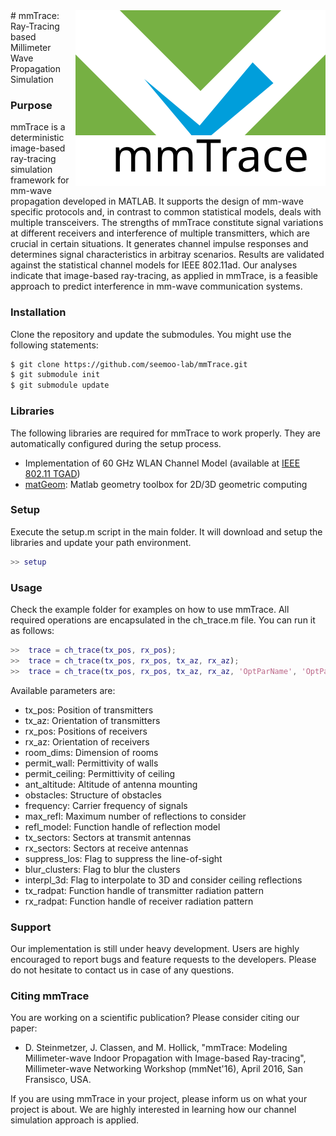 <img src="logo/logo.svg" align="right" />
# mmTrace: Ray-Tracing based Millimeter Wave Propagation Simulation

### Purpose
mmTrace is a deterministic image-based ray-tracing simulation framework for mm-wave propagation developed in MATLAB. It supports the design of mm-wave specific protocols and, in contrast to common statistical models, deals with multiple transceivers. The strengths of mmTrace constitute signal variations at different receivers and interference of multiple transmitters, which are crucial in certain situations. It generates channel impulse responses and determines signal characteristics in arbitray scenarios. Results are validated against the statistical channel models for IEEE 802.11ad. Our analyses indicate that image-based ray-tracing, as applied in mmTrace, is a feasible approach to predict interference in mm-wave communication systems.

### Installation
Clone the repository and update the submodules. You might use the following statements:

```sh
$ git clone https://github.com/seemoo-lab/mmTrace.git
$ git submodule init
$ git submodule update
```

### Libraries
The following libraries are required for mmTrace to work properly. They are automatically configured during the setup process.
 - Implementation of 60 GHz WLAN Channel Model (available at [IEEE 802.11 TGAD])
 - [matGeom]: Matlab geometry toolbox for 2D/3D geometric computing 

### Setup
Execute the setup.m script in the main folder. It will download and setup the libraries and update your path environment.
```matlab
>> setup
```

### Usage
Check the example folder for examples on how to use mmTrace. All required operations are encapsulated in the ch_trace.m file. You can run it as follows:
```matlab
>>	trace = ch_trace(tx_pos, rx_pos);
>>	trace = ch_trace(tx_pos, rx_pos, tx_az, rx_az);
>>	trace = ch_trace(tx_pos, rx_pos, tx_az, rx_az, 'OptParName', 'OptParValue', ...);
```

Available parameters are:
-	tx_pos:			Position of transmitters	
-	tx_az:			Orientation of transmitters
-	rx_pos:			Positions of receivers
-	rx_az:			Orientation of receivers
-	room_dims:		Dimension of rooms			
-	permit_wall:	Permittivity of walls				
-	permit_ceiling:	Permittivity of ceiling	
-	ant_altitude:	Altitude of antenna mounting				
-	obstacles:		Structure of obstacles		
-	frequency:		Carrier frequency of signals
-	max_refl:		Maximum number of reflections to consider				
-	refl_model:		Function handle of reflection model		
-	tx_sectors:		Sectors at transmit antennas		
-	rx_sectors:		Sectors at receive antennas		
-	suppress_los:	Flag to suppress the line-of-sight			
-	blur_clusters:	Flag to blur the clusters				
-	interpl_3d:		Flag to interpolate to 3D and consider ceiling reflections
-	tx_radpat:		Function handle of transmitter radiation pattern		
-	rx_radpat:		Function handle of receiver radiation pattern

### Support
Our implementation is still under heavy development. Users are highly encouraged to report bugs and feature requests to the developers. Please do not hesitate to contact us in case of any questions.

### Citing mmTrace
You are working on a scientific publication? Please consider citing our paper:
- D. Steinmetzer, J. Classen, and M. Hollick, "mmTrace: Modeling Millimeter-wave Indoor Propagation with Image-based Ray-tracing", Millimeter-wave Networking Workshop (mmNet'16), April 2016, San Fransisco, USA. 

If you are using mmTrace in your project, please inform us on what your project is about. We are highly interested in learning how our channel simulation approach is applied.  


   [matGeom]: <https://github.com/dlegland/matGeom>
   [IEEE 802.11 TGAD]: <http://www.ieee802.org/11/Reports/tgad_update.htm>

